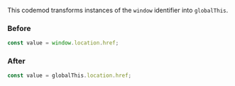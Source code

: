 This codemod transforms instances of the `window` identifier into `globalThis`.

### Before

```ts
const value = window.location.href;
```

### After

```ts
const value = globalThis.location.href;
```
